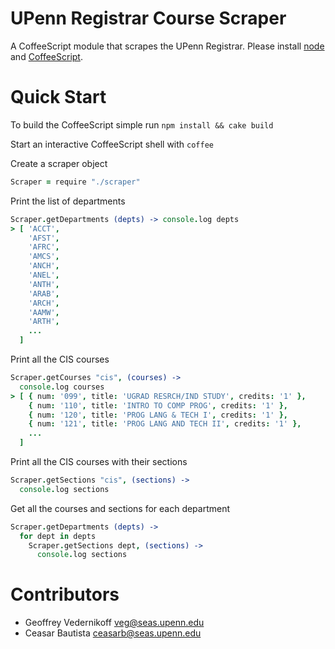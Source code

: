 UPenn Registrar Course Scraper
================

A CoffeeScript module that scrapes the UPenn Registrar. Please install [node](nodejs.org) and [CoffeeScript](coffeescript.org).

# Quick Start

To build the CoffeeScript simple run `npm install && cake build`

Start an interactive CoffeeScript shell with `coffee`

Create a scraper object
``` coffeescript
Scraper = require "./scraper"
```

Print the list of departments
``` coffeescript
Scraper.getDepartments (depts) -> console.log depts
> [ 'ACCT',
    'AFST',
    'AFRC',
    'AMCS',
    'ANCH',
    'ANEL',
    'ANTH',
    'ARAB',
    'ARCH',
    'AAMW',
    'ARTH',
    ...
  ]
```

Print all the CIS courses
``` coffeescript
Scraper.getCourses "cis", (courses) ->
  console.log courses
> [ { num: '099', title: 'UGRAD RESRCH/IND STUDY', credits: '1' },
    { num: '110', title: 'INTRO TO COMP PROG', credits: '1' },
    { num: '120', title: 'PROG LANG & TECH I', credits: '1' },
    { num: '121', title: 'PROG LANG AND TECH II', credits: '1' },
    ...
  ]
```

Print all the CIS courses with their sections
``` coffeescript
Scraper.getSections "cis", (sections) ->
  console.log sections
```

Get all the courses and sections for each department
``` coffeescript
Scraper.getDepartments (depts) ->
  for dept in depts
    Scraper.getSections dept, (sections) ->
      console.log sections
```

# Contributors

- Geoffrey Vedernikoff <veg@seas.upenn.edu>
- Ceasar Bautista <ceasarb@seas.upenn.edu>
